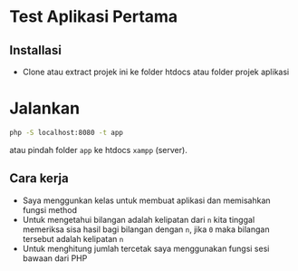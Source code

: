 # Test Aplikasi Pertama

## Installasi

- Clone atau extract projek ini ke folder htdocs atau folder projek aplikasi

# Jalankan
```bash
php -S localhost:8080 -t app
```

atau pindah folder `app` ke htdocs `xampp` (server).

## Cara kerja

- Saya menggunkan kelas untuk membuat aplikasi dan memisahkan fungsi method
- Untuk mengetahui bilangan adalah kelipatan dari `n` kita tinggal memeriksa sisa hasil bagi bilangan dengan `n`, jika `0` maka bilangan tersebut adalah kelipatan `n`
- Untuk menghitung jumlah tercetak saya menggunakan fungsi sesi bawaan dari PHP